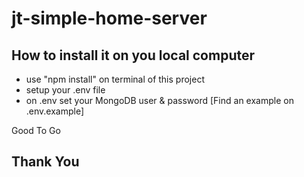# jt-simple-home-server
## How to install it on you local computer
- use "npm install" on terminal of this project
- setup your .env file
- on .env set your MongoDB user & password [Find an example on .env.example]

Good To Go
## Thank You
